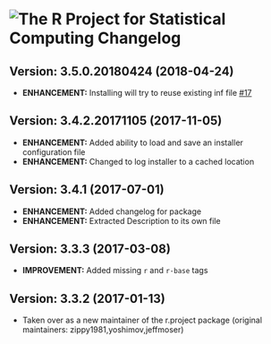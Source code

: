 # ![The R Project for Statistical Computing Changelog](https://img.shields.io/badge/The%20R%20Project%20for%20Statistical%20Computing-Package%20Changelog-blue.svg?style=for-the-badge)

## Version: 3.5.0.20180424 (2018-04-24)
- **ENHANCEMENT:** Installing will try to reuse existing inf file [#17](https://github.com/AdmiringWorm/chocolatey-packages/issues/17)

## Version: 3.4.2.20171105 (2017-11-05)
- **ENHANCEMENT:** Added ability to load and save an installer configuration file
- **ENHANCEMENT:** Changed to log installer to a cached location

## Version: 3.4.1 (2017-07-01)
- **ENHANCEMENT:** Added changelog for package
- **ENHANCEMENT:** Extracted Description to its own file

## Version: 3.3.3 (2017-03-08)
- **IMPROVEMENT:** Added missing `r` and `r-base` tags

## Version: 3.3.2 (2017-01-13)
- Taken over as a new maintainer of the r.project package (original maintainers: zippy1981,yoshimov,jeffmoser)
